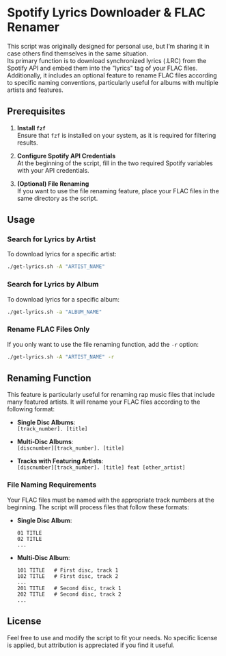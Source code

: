# Spotify Lyrics Downloader & FLAC Renamer

This script was originally designed for personal use, but I’m sharing it in case others find themselves in the same situation.             
Its primary function is to download synchronized lyrics (.LRC) from the Spotify API and embed them into the "lyrics" tag of your FLAC files.  
Additionally, it includes an optional feature to rename FLAC files according to specific naming conventions, particularly useful for albums with multiple artists and features.

## Prerequisites

1. **Install `fzf`**  
   Ensure that `fzf` is installed on your system, as it is required for filtering results.

2. **Configure Spotify API Credentials**  
   At the beginning of the script, fill in the two required Spotify variables with your API credentials.

3. **(Optional) File Renaming**  
   If you want to use the file renaming feature, place your FLAC files in the same directory as the script.

## Usage

### Search for Lyrics by Artist
To download lyrics for a specific artist:
```bash
./get-lyrics.sh -A "ARTIST_NAME"
```

### Search for Lyrics by Album
To download lyrics for a specific album:
```bash
./get-lyrics.sh -a "ALBUM_NAME"
```

### Rename FLAC Files Only
If you only want to use the file renaming function, add the `-r` option:
```bash
./get-lyrics.sh -A "ARTIST_NAME" -r
```

## Renaming Function

This feature is particularly useful for renaming rap music files that include many featured artists. It will rename your FLAC files according to the following format:

- **Single Disc Albums**:  
  `[track_number]. [title]`
  
- **Multi-Disc Albums**:  
  `[discnumber][track_number]. [title]`
  
- **Tracks with Featuring Artists**:  
  `[discnumber][track_number]. [title] feat [other_artist]`

### File Naming Requirements

Your FLAC files must be named with the appropriate track numbers at the beginning. The script will process files that follow these formats:

- **Single Disc Album**:  
  ```
  01 TITLE
  02 TITLE
  ...
  ```

- **Multi-Disc Album**:  
  ```
  101 TITLE   # First disc, track 1
  102 TITLE   # First disc, track 2
  ...
  201 TITLE   # Second disc, track 1
  202 TITLE   # Second disc, track 2
  ...
  ```

## License

Feel free to use and modify the script to fit your needs. No specific license is applied, but attribution is appreciated if you find it useful.